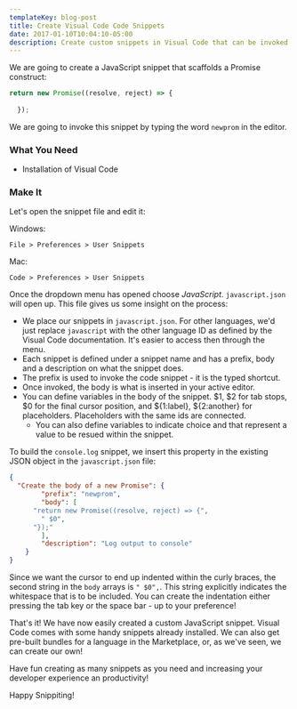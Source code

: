 ```yaml
---
templateKey: blog-post
title: Create Visual Code Code Snippets
date: 2017-01-10T10:04:10-05:00
description: Create custom snippets in Visual Code that can be invoked using a shortcut.
---
```

We are going to create a JavaScript snippet that scaffolds a Promise construct:

```js
return new Promise((resolve, reject) => {
    
  });
```

We are going to invoke this snippet by typing the word `newprom` in the editor.

### What You Need

* Installation of Visual Code

### Make It

Let's open the snippet file and edit it:

Windows:

```text
File > Preferences > User Snippets
```

Mac: 

```text
Code > Preferences > User Snippets
```

Once the dropdown menu has opened choose *JavaScript*. `javascript.json` will open up. This file gives us some insight on the process:

* We place our snippets in `javascript.json`. For other languages, we'd just replace `javascript` with the other language ID as defined by the Visual Code documentation. It's easier to access then through the menu. 
* Each snippet is defined under a snippet name and has a prefix, body and a description on what the snippet does.
* The prefix is used to invoke the code snippet - it is the typed shortcut.
* Once invoked, the body is what is inserted in your active editor. 
* You can define variables in the body of the snippet. $1, $2 for tab stops, $0 for the final cursor position, and ${1:label}, ${2:another} for placeholders. Placeholders with the same ids are connected.
  * You can also define variables to indicate choice and that represent a value to be resued within the snippet.

To build the `console.log` snippet, we insert this property in the existing JSON object in the `javascript.json` file:

```json
{
  "Create the body of a new Promise": {
		"prefix": "newprom",
		"body": [
      "return new Promise((resolve, reject) => {",
        " $0",
      "});"
		],
		"description": "Log output to console"
	}
}
```

Since we want the cursor to end up indented within the curly braces, the second string in the `body` arrays is `" $0",`. This string explicitly indicates the whitespace that is to be included. You can create the indentation either pressing the tab key or the space bar - up to your preference! 

That's it! We have now easily created a custom JavaScript snippet. Visual Code comes with some handy snippets already installed. We can also get pre-built bundles for a language in the Marketplace, or, as we've seen, we can create our own! 

Have fun creating as many snippets as you need and increasing your developer experience an productivity! 

Happy Snippiting! 









